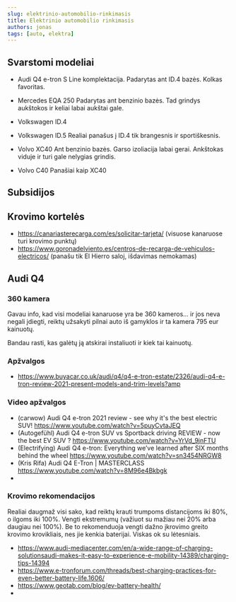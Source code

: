 ```yaml
---
slug: elektrinio-automobilio-rinkimasis
title: Elektrinio automobilio rinkimasis
authors: jonas
tags: [auto, elektra]
---
```


## Svarstomi modeliai

- Audi Q4 e-tron
S Line komplektacija. Padarytas ant ID.4 bazės. Kolkas favoritas.

- Mercedes EQA 250
Padarytas ant benzinio bazės. Tad grindys aukštokos ir keliai labai aukštai gale.

- Volkswagen ID.4

- Volkswagen ID.5
Realiai panašus į ID.4 tik brangesnis ir sportiškesnis.

- Volvo XC40
Ant benzinio bazės. Garso izoliacija labai gerai. Ankštokas viduje ir turi gale nelygias grindis. 

- Volvo C40
Panašiai kaip XC40

## Subsidijos

## Krovimo kortelės

- https://canariasterecarga.com/es/solicitar-tarjeta/ (visuose kanaruose turi krovimo punktų)
- https://www.goronadelviento.es/centros-de-recarga-de-vehiculos-electricos/ (panašu tik El Hierro saloj, išdavimas nemokamas)

## Audi Q4


### 360 kamera
Gavau info, kad visi modeliai kanaruose yra be 360 kameros... ir jos neva negali įdiegti, reiktų užsakyti pilnai auto iš gamyklos ir ta kamera 795 eur kainuotų.

Bandau rasti, kas galėtų ją atskirai instaliuoti ir kiek tai kainuotų.



### Apžvalgos
- https://www.buyacar.co.uk/audi/q4/q4-e-tron-estate/2326/audi-q4-e-tron-review-2021-present-models-and-trim-levels?amp

### Video apžvalgos
- (carwow) Audi Q4 e-tron 2021 review - see why it's the best electric SUV!
 https://www.youtube.com/watch?v=5puyCvtaJEQ 
- (Autogefühl) Audi Q4 e-tron SUV vs Sportback driving REVIEW - now the best EV SUV ? https://www.youtube.com/watch?v=YrVd_9jnFTU
- (Electrifying) Audi Q4 e-tron: Everything we’ve learned after SIX months behind the wheel https://www.youtube.com/watch?v=sn3454NRGW8
- (Kris Rifa) Audi Q4 E-Tron | MASTERCLASS https://www.youtube.com/watch?v=8M96e4Bkbgk
- 

### Krovimo rekomendacijos
Realiai daugmaž visi sako, kad reiktų krauti trumpoms distancijoms iki 80%, o ilgoms iki 100%. Vengti ekstremumų (važiuot su mažiau nei 20% arba daugiau nei 100%). Be to rekomenduoja vengti dažno įkrovimo greito krovimo krovikliais, nes jie kenkia baterijai. Viskas ok su lėtesniais.

- https://www.audi-mediacenter.com/en/a-wide-range-of-charging-solutionsaudi-makes-it-easy-to-experience-e-mobility-14389/charging-tips-14394
- https://www.e-tronforum.com/threads/best-charging-practices-for-even-better-battery-life.1606/
- https://www.geotab.com/blog/ev-battery-health/
- 
